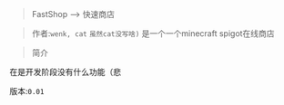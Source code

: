 >FastShop --> 快速商店

>作者:`wenk, cat`
                                            `虽然cat没写啥)`
是一个一个minecraft spigot在线商店

>简介

在是开发阶段没有什么功能（悲

版本:`0.01`
